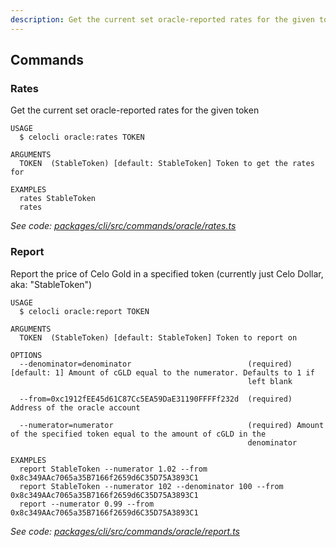 ```yaml
---
description: Get the current set oracle-reported rates for the given token
---
```


## Commands

### Rates

Get the current set oracle-reported rates for the given token

```
USAGE
  $ celocli oracle:rates TOKEN

ARGUMENTS
  TOKEN  (StableToken) [default: StableToken] Token to get the rates for

EXAMPLES
  rates StableToken
  rates
```

_See code: [packages/cli/src/commands/oracle/rates.ts](https://github.com/celo-org/celo-monorepo/tree/master/packages/cli/src/commands/oracle/rates.ts)_

### Report

Report the price of Celo Gold in a specified token (currently just Celo Dollar, aka: "StableToken")

```
USAGE
  $ celocli oracle:report TOKEN

ARGUMENTS
  TOKEN  (StableToken) [default: StableToken] Token to report on

OPTIONS
  --denominator=denominator                          (required) [default: 1] Amount of cGLD equal to the numerator. Defaults to 1 if
                                                     left blank

  --from=0xc1912fEE45d61C87Cc5EA59DaE31190FFFFf232d  (required) Address of the oracle account

  --numerator=numerator                              (required) Amount of the specified token equal to the amount of cGLD in the
                                                     denominator

EXAMPLES
  report StableToken --numerator 1.02 --from 0x8c349AAc7065a35B7166f2659d6C35D75A3893C1
  report StableToken --numerator 102 --denominator 100 --from 0x8c349AAc7065a35B7166f2659d6C35D75A3893C1
  report --numerator 0.99 --from 0x8c349AAc7065a35B7166f2659d6C35D75A3893C1
```

_See code: [packages/cli/src/commands/oracle/report.ts](https://github.com/celo-org/celo-monorepo/tree/master/packages/cli/src/commands/oracle/report.ts)_
